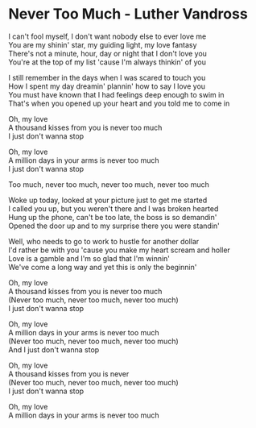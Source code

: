 # Never Too Much - Luther Vandross

I can't fool myself, I don't want nobody else to ever love me\
You are my shinin' star, my guiding light, my love fantasy\
There's not a minute, hour, day or night that I don't love you\
You're at the top of my list 'cause I'm always thinkin' of you

I still remember in the days when I was scared to touch you\
How I spent my day dreamin' plannin' how to say I love you\
You must have known that I had feelings deep enough to swim in\
That's when you opened up your heart and you told me to come in

Oh, my love\
A thousand kisses from you is never too much\
I just don't wanna stop

Oh, my love\
A million days in your arms is never too much\
I just don't wanna stop

Too much, never too much, never too much, never too much

Woke up today, looked at your picture just to get me started\
I called you up, but you weren't there and I was broken hearted\
Hung up the phone, can't be too late, the boss is so demandin'\
Opened the door up and to my surprise there you were standin'

Well, who needs to go to work to hustle for another dollar\
I'd rather be with you 'cause you make my heart scream and holler\
Love is a gamble and I'm so glad that I'm winnin'\
We've come a long way and yet this is only the beginnin'

Oh, my love\
A thousand kisses from you is never too much\
(Never too much, never too much, never too much)\
I just don't wanna stop

Oh, my love\
A million days in your arms is never too much\
(Never too much, never too much, never too much)\
And I just don't wanna stop

Oh, my love\
A thousand kisses from you is never\
(Never too much, never too much, never too much)\
I just don't wanna stop

Oh, my love\
A million days in your arms is never too much